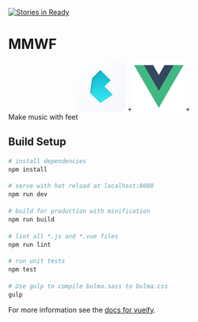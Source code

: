 [![Stories in Ready](https://badge.waffle.io/JordanAssayah/MMWF.png?label=ready&title=Ready)](https://waffle.io/JordanAssayah/MMWF)
# MMWF
<div align="center" id="images-framework">
  <img src="img/bulma.png" alt="Bulma Framework CSS" width="100" height="100"> +
  <img  src="img/vuejs.png" alt="VueJS Framework JavaScript" width="100" height="100"> +
</div>
Make music with feet

## Build Setup

``` bash
# install dependencies
npm install

# serve with hot reload at localhost:8080
npm run dev

# build for production with minification
npm run build

# lint all *.js and *.vue files
npm run lint

# run unit tests
npm test

# Use gulp to compile bulma.sass to bulma.css
gulp
```

For more information see the [docs for vueify](https://github.com/vuejs/vueify).
